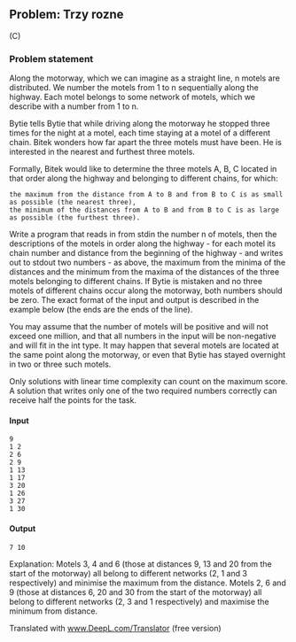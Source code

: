 ## Problem: Trzy rozne
(C)
### Problem statement
Along the motorway, which we can imagine as a straight line, n motels are distributed. We number the motels from 1 to n sequentially along the highway. Each motel belongs to some network of motels, which we describe with a number from 1 to n.

Bytie tells Bytie that while driving along the motorway he stopped three times for the night at a motel, each time staying at a motel of a different chain. Bitek wonders how far apart the three motels must have been. He is interested in the nearest and furthest three motels.

Formally, Bitek would like to determine the three motels A, B, C located in that order along the highway and belonging to different chains, for which:

    the maximum from the distance from A to B and from B to C is as small as possible (the nearest three),
    the minimum of the distances from A to B and from B to C is as large as possible (the furthest three).

Write a program that reads in from stdin the number n of motels, then the descriptions of the motels in order along the highway - for each motel its chain number and distance from the beginning of the highway - and writes out to stdout two numbers - as above, the maximum from the minima of the distances and the minimum from the maxima of the distances of the three motels belonging to different chains. If Bytie is mistaken and no three motels of different chains occur along the motorway, both numbers should be zero. The exact format of the input and output is described in the example below (the ends are the ends of the line).

You may assume that the number of motels will be positive and will not exceed one million, and that all numbers in the input will be non-negative and will fit in the int type. It may happen that several motels are located at the same point along the motorway, or even that Bytie has stayed overnight in two or three such motels.

Only solutions with linear time complexity can count on the maximum score. A solution that writes only one of the two required numbers correctly can receive half the points for the task.

#### Input
```
9
1 2
2 6
2 9
1 13
1 17
3 20
1 26
3 27
1 30
```

#### Output
```
7 10
```

Explanation: Motels 3, 4 and 6 (those at distances 9, 13 and 20 from the start of the motorway) all belong to different networks (2, 1 and 3 respectively) and minimise the maximum from the distance. Motels 2, 6 and 9 (those at distances 6, 20 and 30 from the start of the motorway) all belong to different networks (2, 3 and 1 respectively) and maximise the minimum from distance.

Translated with www.DeepL.com/Translator (free version)